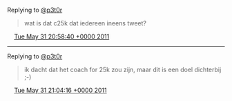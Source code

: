 Replying to [@p3t0r](https://twitter.com/p3t0r/status/75627384430280705)

> wat is dat c25k dat iedereen ineens tweet?

<img src="../../media/tweet.ico" width="12" /> [Tue May 31 20:58:40 +0000 2011](https://twitter.com/DromerDenker/status/75667533264461824)

----

Replying to [@p3t0r](https://twitter.com/p3t0r/status/75668767765577728)

> ik dacht dat het coach for 25k zou zijn, maar dit is een doel dichterbij ;\-\)

<img src="../../media/tweet.ico" width="12" /> [Tue May 31 21:04:16 +0000 2011](https://twitter.com/DromerDenker/status/75668943523684352)